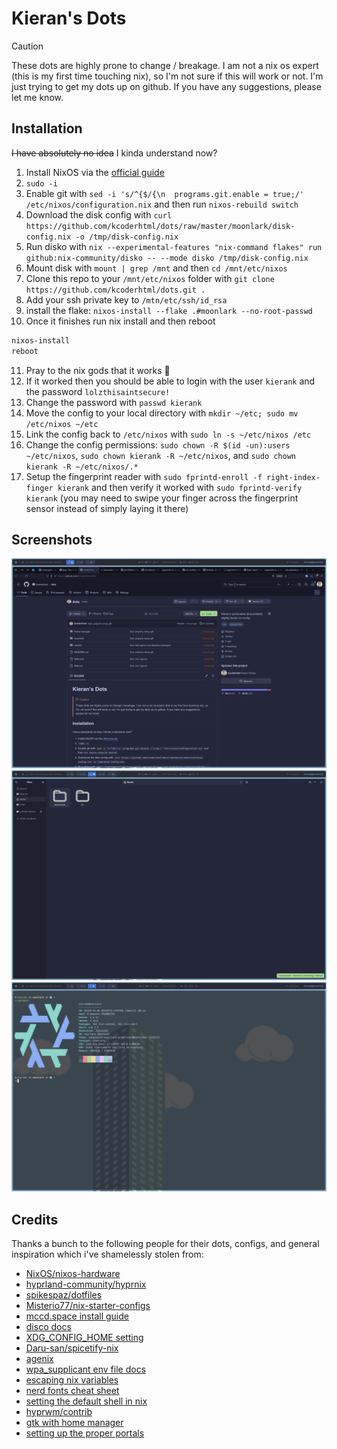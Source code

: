 # Kieran's Dots

> [!CAUTION]
> These dots are highly prone to change / breakage. I am not a nix os expert (this is my first time touching nix), so I'm not sure if this will work or not. I'm just trying to get my dots up on github. If you have any suggestions, please let me know.

## Installation

~~I have absolutely no idea~~ I kinda understand now?

1. Install NixOS via the [official guide](https://nixos.org/download.html)
2. `sudo -i`
3. Enable git with `sed -i 's/^{$/{\n  programs.git.enable = true;/' /etc/nixos/configuration.nix` and then run `nixos-rebuild switch`
4. Download the disk config with `curl https://github.com/kcoderhtml/dots/raw/master/moonlark/disk-config.nix -o /tmp/disk-config.nix`
5. Run disko with `nix --experimental-features "nix-command flakes" run github:nix-community/disko -- --mode disko /tmp/disk-config.nix`
6. Mount disk with `mount | grep /mnt` and then `cd /mnt/etc/nixos`
7. Clone this repo to your `/mnt/etc/nixos` folder with `git clone https://github.com/kcoderhtml/dots.git .`
8. Add your ssh private key to `/mtn/etc/ssh/id_rsa` 
9. install the flake: `nixos-install --flake .#moonlark --no-root-passwd`
10. Once it finishes run nix install and then reboot
```bash
nixos-install
reboot
```
11. Pray to the nix gods that it works 🙏
12. If it worked then you should be able to login with the user `kierank` and the password `lolzthisaintsecure!`
13. Change the password with `passwd kierank`
14. Move the config to your local directory with `mkdir ~/etc; sudo mv /etc/nixos ~/etc`
15. Link the config back to `/etc/nixos` with `sudo ln -s ~/etc/nixos /etc`
16. Change the config permissions: `sudo chown -R $(id -un):users ~/etc/nixos`, `sudo chown kierank -R ~/etc/nixos`, and `sudo chown kierank -R ~/etc/nixos/.*`
17. Setup the fingerprint reader with `sudo fprintd-enroll -f right-index-finger kierank` and then verify it worked with `sudo fprintd-verify kierank` (you may need to swipe your finger across the fingerprint sensor instead of simply laying it there)

## Screenshots
![the github page of this repo](.github/images/github.png)
![nautilus file manager](.github/images/nautilus.png)
![neofetch](.github/images/neofetch.png)

## Credits

Thanks a bunch to the following people for their dots, configs, and general inspiration which i've shamelessly stolen from:

- [NixOS/nixos-hardware](https://github.com/NixOS/nixos-hardware)
- [hyprland-community/hyprnix](https://github.com/hyprland-community/hyprnix)
- [spikespaz/dotfiles](https://github.com/spikespaz/dotfiles)
- [Misterio77/nix-starter-configs](https://github.com/Misterio77/nix-starter-configs)
- [mccd.space install guide](https://mccd.space/posts/git-to-deploy/)
- [disco docs](https://github.com/nix-community/disko/blob/master/docs/quickstart.md)
- [XDG_CONFIG_HOME setting](https://github.com/NixOS/nixpkgs/issues/224525)
- [Daru-san/spicetify-nix](https://github.com/Daru-san/spicetify-nix)
- [agenix](https://nixos.wiki/wiki/Agenix)
- [wpa_supplicant env file docs](https://search.nixos.org/options?show=networking.wireless.environmentFile&from=0&size=50&sort=relevance&type=packages&query=networking.wireless)
- [escaping nix variables](https://www.reddit.com/r/NixOS/comments/jmlohf/escaping_interpolation_in_bash_string/)
- [nerd fonts cheat sheet](https://www.nerdfonts.com/cheat-sheet)
- [setting the default shell in nix](https://www.reddit.com/r/NixOS/comments/z16mt8/cant_seem_to_set_default_shell_using_homemanager/)
- [hyprwm/contrib](https://github.com/hyprwm/contrib)
- [gtk with home manager](https://hoverbear.org/blog/declarative-gnome-configuration-in-nixos/)
- [setting up the proper portals](https://github.com/NixOS/nixpkgs/issues/274554)
